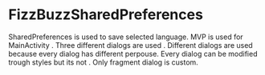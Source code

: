 # FizzBuzzSharedPreferences
SharedPreferences is used to save selected language.
MVP is used for MainActivity .
Three different dialogs are used . 
Different dialogs are used because every dialog has different perpouse.
Every dialog can be modified trough styles but its not .
Only fragment dialog is custom.
